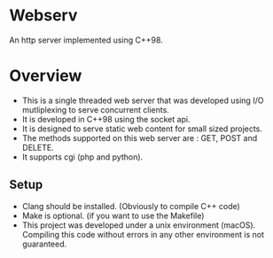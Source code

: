 # Webserv
An http server implemented using C++98.

# Overview
 * This is a single threaded web server that was developed using I/O mutliplexing to serve concurrent clients.
 * It is developed in C++98 using the socket api.
 * It is designed to serve static web content for small sized projects.
 * The methods supported on this web server are : GET, POST and DELETE.
 * It supports cgi (php and python).
 
## Setup
  * Clang should be installed. (Obviously to compile C++ code)
  * Make is optional. (if you want to use the Makefile)
  * This project was developed under a unix environment (macOS). Compiling this code without errors in any other environment is not guaranteed.

